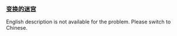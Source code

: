 ### [变换的迷宫](https://leetcode.com/problems/Db3wC1)

English description is not available for the problem. Please switch to Chinese.